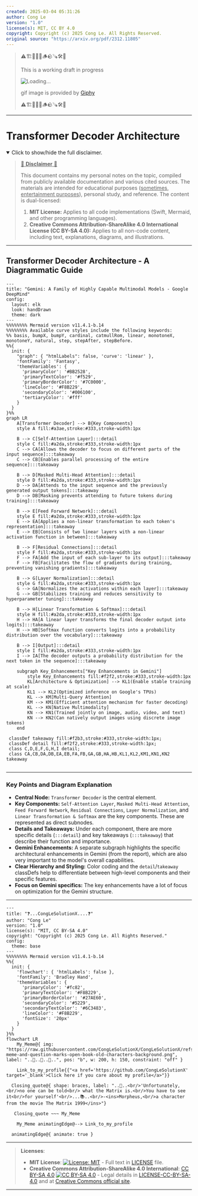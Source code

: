 ```yaml
---
created: 2025-03-04 05:31:26
author: Cong Le
version: "1.0"
license(s): MIT, CC BY 4.0
copyright: Copyright (c) 2025 Cong Le. All Rights Reserved.
original source: "https://arxiv.org/pdf/2312.11805"
---
```


> ⚠️🏗️🚧🦺🧱🪵🪨🪚🛠️👷
> 
> This is a working draft in progress
> 
> ![Loading...](https://media2.giphy.com/media/v1.Y2lkPTc5MGI3NjExZTZnam9iYmUzenpzajg2aXp5aWdpeWFtMmhlaGJ6dnMwYzNjM2x0eCZlcD12MV9pbnRlcm5hbF9naWZfYnlfaWQmY3Q9Zw/26u4dLe5AG12lAnTy/giphy.gif)
>
> gif image is provided by [Giphy](https://giphy.com)
> 
> ⚠️🏗️🚧🦺🧱🪵🪨🪚🛠️👷


----


# Transformer Decoder Architecture
<details open>
<summary>Click to show/hide the full disclaimer.</summary>
   
> <ins>📢 **Disclaimer** 🚨</ins>
>
> This document contains my personal notes on the topic,
> compiled from publicly available documentation and various cited sources.
> The materials are intended for educational purposes (<ins>sometimes, entertainment purposes</ins>), personal study, and reference.
> The content is dual-licensed:
> 1. **MIT License:** Applies to all code implementations (Swift, Mermaid, and other programming languages).
> 2. **Creative Commons Attribution-ShareAlike 4.0 International License (CC BY-SA 4.0):** Applies to all non-code content, including text, explanations, diagrams, and illustrations.

</details>

---


## Transformer Decoder Architecture - A Diagrammatic Guide 



```mermaid
---
title: "Gemini: A Family of Highly Capable Multimodal Models - Google DeepMind"
config:
  layout: elk
  look: handDrawn
  theme: dark
---
%%%%%%%% Mermaid version v11.4.1-b.14
%%%%%%%% Available curve styles include the following keywords:
%% basis, bumpX, bumpY, cardinal, catmullRom, linear, monotoneX, monotoneY, natural, step, stepAfter, stepBefore.
%%{
  init: {
    "graph": { "htmlLabels": false, 'curve': 'linear' },
    'fontFamily': 'Fantasy',
    'themeVariables': {
      'primaryColor': '#BB2528',
      'primaryTextColor': '#f529',
      'primaryBorderColor': '#7C0000',
      'lineColor': '#F8B229',
      'secondaryColor': '#006100',
      'tertiaryColor': '#fff'
    }
  }
}%%
graph LR
    A[Transformer Decoder] --> B{Key Components}
    style A fill:#a3ae,stroke:#333,stroke-width:1px

    B --> C[Self-Attention Layer]:::detail
    style C fill:#a2da,stroke:#333,stroke-width:1px
    C --> CA[Allows the decoder to focus on different parts of the input sequence]:::takeaway
    C --> CB[Enables parallel processing of the entire sequence]:::takeaway

    B --> D[Masked Multi-Head Attention]:::detail
    style D fill:#a2da,stroke:#333,stroke-width:1px
    D --> DA[Attends to the input sequence and the previously generated output tokens]:::takeaway
    D --> DB[Masking prevents attending to future tokens during training]:::takeaway

    B --> E[Feed Forward Network]:::detail
    style E fill:#a2da,stroke:#333,stroke-width:1px
    E --> EA[Applies a non-linear transformation to each token's representation]:::takeaway
    E --> EB[Consists of two linear layers with a non-linear activation function in between]:::takeaway

    B --> F[Residual Connections]:::detail
    style F fill:#a2da,stroke:#333,stroke-width:1px
    F --> FA[Add the input of each sub-layer to its output]:::takeaway
    F --> FB[Facilitates the flow of gradients during training, preventing vanishing gradients]:::takeaway

    B --> G[Layer Normalization]:::detail
    style G fill:#a2da,stroke:#333,stroke-width:1px
    G --> GA[Normalizes the activations within each layer]:::takeaway
    G --> GB[Stabilizes training and reduces sensitivity to hyperparameter tuning]:::takeaway

    B --> H[Linear Transformation & Softmax]:::detail
    style H fill:#a2da,stroke:#333,stroke-width:1px
    H --> HA[A linear layer transforms the final decoder output into logits]:::takeaway
    H --> HB[Softmax function converts logits into a probability distribution over the vocabulary]:::takeaway

    B --> I[Output]:::detail
    style I fill:#a2da,stroke:#333,stroke-width:1px
    I --> IA[The decoder outputs a probability distribution for the next token in the sequence]:::takeaway

    subgraph Key_Enhancements["Key Enhancements in Gemini"]
        style Key_Enhancements fill:#f2f2,stroke:#333,stroke-width:1px
        KL[Architecture & Optimization] --> KL1(Enable stable training at scale)
        KL1 --> KL2(Optimized inference on Google's TPUs)
        KL --> KM[Multi-Query Attention]
        KM --> KM1(Efficient attention mechanism for faster decoding)
        KL --> KN[Native Multimodality]
        KN --> KN1(Trained jointly on image, audio, video, and text)
        KN --> KN2(Can natively output images using discrete image tokens)
    end
    
 classDef takeaway fill:#f2b3,stroke:#333,stroke-width:1px;
 classDef detail fill:#f2f2,stroke:#333,stroke-width:1px;
 class C,D,E,F,G,H,I detail;
 class CA,CB,DA,DB,EA,EB,FA,FB,GA,GB,HA,HB,KL1,KL2,KM1,KN1,KN2 takeaway
 
```


---


### Key Points and Diagram Explanation

*   **Central Node:** `Transformer Decoder` is the central element.
*   **Key Components:** `Self-Attention Layer`, `Masked Multi-Head Attention`, `Feed Forward Network`, `Residual Connections`, `Layer Normalization`, and `Linear Transformation & Softmax` are the key components.  These are represented as direct subnodes.
*   **Details and Takeaways:** Under each component, there are more specific details (`:::detail`) and key takeaways (`:::takeaway`) that describe their function and importance.
*   **Gemini Enhancements:** A separate subgraph highlights the specific architectural enhancements in Gemini (from the report), which are also very important to the model's overall capabilities.
*   **Clear Hierarchy and Styling:** Color coding and the `detail`/`takeaway` classDefs help to differentiate between high-level components and their specific features.
*   **Focus on Gemini specifics:** The key enhancements have a lot of focus on optimization for the Gemini structure.




---


```mermaid
---
title: "❓...CongLeSolutionX....❓"
author: "Cong Le"
version: "1.0"
license(s): "MIT, CC BY-SA 4.0"
copyright: "Copyright (c) 2025 Cong Le. All Rights Reserved."
config:
  theme: base
---
%%%%%%%% Mermaid version v11.4.1-b.14
%%{
  init: {
    'flowchart': { 'htmlLabels': false },
    'fontFamily': 'Bradley Hand',
    'themeVariables': {
      'primaryColor': '#fc82',
      'primaryTextColor': '#F8B229',
      'primaryBorderColor': '#27AE60',
      'secondaryColor': '#5229',
      'secondaryTextColor': '#6C3483',
      'lineColor': '#F8B229',
      'fontSize': '20px'
    }
  }
}%%
flowchart LR
    My_Meme@{ img: "https://raw.githubusercontent.com/CongLeSolutionX/CongLeSolutionX/refs/heads/main/assets/images/My-meme-and-question-marks-open-book-old-characters-background.png", label: "..🙉..👀..📖..", pos: "b", w: 200, h: 150, constraint: "off" }
   
    Link_to_my_profile{{"<a href='https://github.com/CongLeSolutionX' target='_blank'>Click here if you care about my profile</a>"}}

  Closing_quote@{ shape: braces, label: "..👀..<br/>'Unfortunately,<br/>no one can be told<br/> what the Matrix is.<br/>You have to see it<br/>for yourself'<br/>...📚..<br/>-<ins>Morpheus,<br/>a character from the movie The Matrix 1999</ins>"}

   Closing_quote ~~~ My_Meme

    My_Meme animatingEdge@--> Link_to_my_profile
  
  animatingEdge@{ animate: true }

```

---
><b>Licenses</b>:
>
>- <b>MIT License</b>:  [![License: MIT](https://img.shields.io/badge/License-MIT-yellow.svg)](LICENSE) - Full text in [LICENSE](LICENSE) file.
>- <b>Creative Commons Attribution-ShareAlike 4.0 International</b>: [CC BY-SA 4.0](https://creativecommons.org/licenses/by-sa/4.0/) [![CC BY-SA 4.0](https://licensebuttons.net/l/by-sa/4.0/88x31.png)](https://creativecommons.org/licenses/by-sa/4.0/) - Legal details in [LICENSE-CC-BY-SA-4.0](THE_PAST/LICENSE-CC-BY-SA-4.0) and at [Creative Commons official site](https://creativecommons.org/licenses/by-sa/4.0/).
>
---
